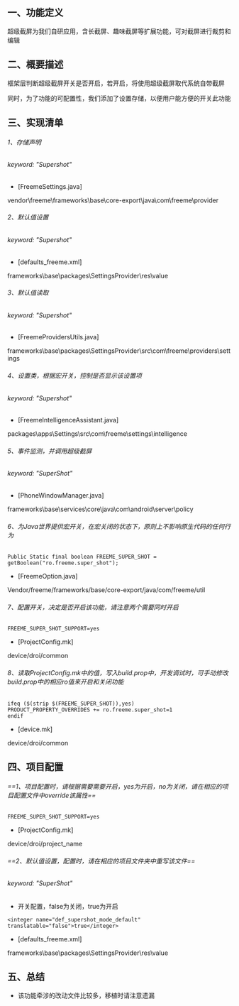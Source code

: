## 一、功能定义
超级截屏为我们自研应用，含长截屏、趣味截屏等扩展功能，可对截屏进行裁剪和编辑

## 二、概要描述
框架层判断超级截屏开关是否开启，若开启，将使用超级截屏取代系统自带截屏

同时，为了功能的可配置性，我们添加了设置存储，以便用户能方便的开关此功能

## 三、实现清单

###### 1、存储声明
###### keyword: "Supershot"
- [FreemeSettings.java]

vendor\freeme\frameworks\base\core-export\java\com\freeme\provider

###### 2、默认值设置
###### keyword: "Supershot"
- [defaults_freeme.xml]

frameworks\base\packages\SettingsProvider\res\value

###### 3、默认值读取
###### keyword: "Supershot"
- [FreemeProvidersUtils.java]

frameworks\base\packages\SettingsProvider\src\com\freeme\providers\settings

###### 4、设置类，根据宏开关，控制是否显示该设置项
###### keyword: "Supershot"
- [FreemeIntelligenceAssistant.java]

packages\apps\Settings\src\com\freeme\settings\intelligence

###### 5、事件监测，并调用超级截屏
###### keyword: "SuperShot"
- [PhoneWindowManager.java]

frameworks\base\services\core\java\com\android\server\policy

###### 6、为Java世界提供宏开关，在宏关闭的状态下，原则上不影响原生代码的任何行为

```
Public Static final boolean FREEME_SUPER_SHOT = getBoolean("ro.freeme.super_shot");
```

- [FreemeOption.java]

Vendor/freeme/frameworks/base/core-export/java/com/freeme/util

###### 7、配置开关，决定是否开启该功能，请注意两个需要同时开启

```
FREEME_SUPER_SHOT_SUPPORT=yes
```

- [ProjectConfig.mk]

device/droi/common

###### 8、读取ProjectConfig.mk中的值，写入build.prop中，开发调试时，可手动修改build.prop中的相应ro值来开启和关闭功能

```
ifeq ($(strip $(FREEME_SUPER_SHOT)),yes)
PRODUCT_PROPERTY_OVERRIDES += ro.freeme.super_shot=1
endif
```

- [device.mk]

device/droi/common

## 四、项目配置
###### ==1、项目配置时，请根据需要需要开启，yes为开启，no为关闭，请在相应的项目配置文件中override该属性==

```
FREEME_SUPER_SHOT_SUPPORT=yes
```

- [ProjectConfig.mk]

device/droi/project_name

###### ==2、默认值设置，配置时，请在相应的项目文件夹中重写该文件==
###### keyword: "SuperShot"
- 开关配置，false为关闭，true为开启

```
<integer name="def_supershot_mode_default" translatable="false">true</integer>
```

- [defaults_freeme.xml]

frameworks\base\packages\SettingsProvider\res\value

## 五、总结
- 该功能牵涉的改动文件比较多，移植时请注意遗漏

